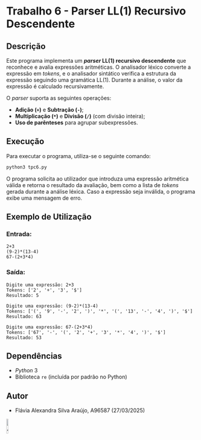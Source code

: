 # Trabalho 6 - Parser LL(1) Recursivo Descendente

## Descrição

Este programa implementa um ***parser* LL(1) recursivo descendente** que reconhece e avalia expressões aritméticas.
O analisador léxico converte a expressão em *tokens*, e o analisador sintático verifica a estrutura da expressão
seguindo uma gramática LL(1). Durante a análise, o valor da expressão é calculado recursivamente.

O *parser* suporta as seguintes operações:

- **Adição (`+`)** e **Subtração (`-`)**;
- **Multiplicação (`*`)** e **Divisão (`/`)** (com divisão inteira);
- **Uso de parênteses** para agrupar subexpressões.

## Execução

Para executar o programa, utiliza-se o seguinte comando:

```bash
python3 tpc6.py
```

O programa solicita ao utilizador que introduza uma expressão aritmética válida e retorna o resultado da avaliação,
bem como a lista de *tokens* gerada durante a análise léxica. Caso a expressão seja inválida, o programa exibe uma
mensagem de erro.

## Exemplo de Utilização

### Entrada:
```
2+3
(9-2)*(13-4)
67-(2+3*4)
```

### Saída:
```
Digite uma expressão: 2+3
Tokens: ['2', '+', '3', '$']
Resultado: 5

Digite uma expressão: (9-2)*(13-4)
Tokens: ['(', '9', '-', '2', ')', '*', '(', '13', '-', '4', ')', '$']
Resultado: 63

Digite uma expressão: 67-(2+3*4)
Tokens: ['67', '-', '(', '2', '+', '3', '*', '4', ')', '$']
Resultado: 53
```

## Dependências

- *Python* 3
- Biblioteca `re` (incluída por padrão no Python)

## Autor

- Flávia Alexandra Silva Araújo, A96587 (27/03/2025)


<img src="https://avatars.githubusercontent.com/u/73347444?v=4" alt="Autora" width="10%">

